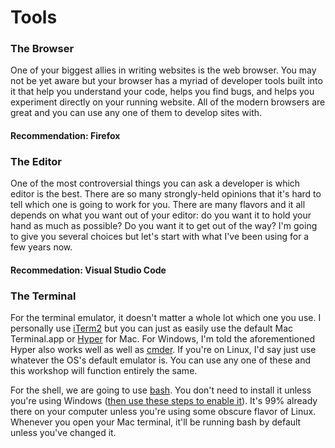 # Tools

### The Browser <a id="the-browser"></a>

One of your biggest allies in writing websites is the web browser. You may not be yet aware but your browser has a myriad of developer tools built into it that help you understand your code, helps you find bugs, and helps you experiment directly on your running website. All of the modern browsers are great and you can use any one of them to develop sites with. 

#### Recommendation: Firefox <a id="my-recommendation-firefox"></a>

### The Editor <a id="the-editor"></a>

One of the most controversial things you can ask a developer is which editor is the best. There are so many strongly-held opinions that it's hard to tell which one is going to work for you. There are many flavors and it all depends on what you want out of your editor: do you want it to hold your hand as much as possible? Do you want it to get out of the way? I'm going to give you several choices but let's start with what I've been using for a few years now.

#### Recommedation: Visual Studio Code <a id="my-recommedation-visual-studio-code"></a>

### The Terminal <a id="the-terminal"></a>

For the terminal emulator, it doesn't matter a whole lot which one you use. I personally use [iTerm2](https://www.iterm2.com/) but you can just as easily use the default Mac Terminal.app or [Hyper](https://hyper.is/) for Mac. For Windows, I'm told the aforementioned Hyper also works well as well as [cmder](http://cmder.net/). If you're on Linux, I'd say just use whatever the OS's default emulator is. You can use any one of these and this workshop will function entirely the same.

For the shell, we are going to use [bash](https://www.gnu.org/software/bash/). You don't need to install it unless you're using Windows \([then use these steps to enable it](https://docs.microsoft.com/en-us/windows/wsl/install-win10)\). It's 99% already there on your computer unless you're using some obscure flavor of Linux. Whenever you open your Mac terminal, it'll be running bash by default unless you've changed it.

